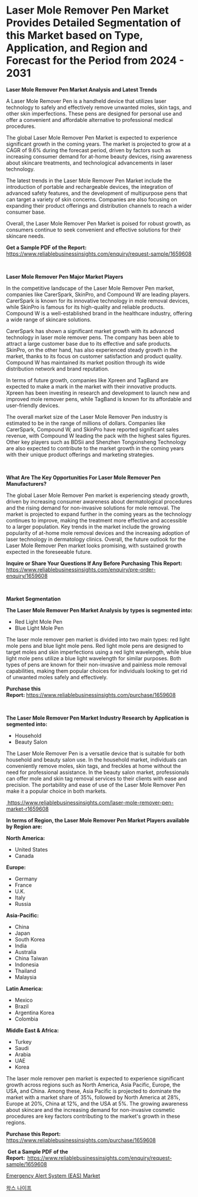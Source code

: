 <p><h1>Laser Mole Remover Pen Market Provides Detailed Segmentation of this Market based on Type, Application, and Region and Forecast for the Period from 2024 - 2031</h1></p><p><strong>Laser Mole Remover Pen Market Analysis and Latest Trends</strong></p>
<p><p>A Laser Mole Remover Pen is a handheld device that utilizes laser technology to safely and effectively remove unwanted moles, skin tags, and other skin imperfections. These pens are designed for personal use and offer a convenient and affordable alternative to professional medical procedures.</p><p>The global Laser Mole Remover Pen Market is expected to experience significant growth in the coming years. The market is projected to grow at a CAGR of 9.6% during the forecast period, driven by factors such as increasing consumer demand for at-home beauty devices, rising awareness about skincare treatments, and technological advancements in laser technology.</p><p>The latest trends in the Laser Mole Remover Pen Market include the introduction of portable and rechargeable devices, the integration of advanced safety features, and the development of multipurpose pens that can target a variety of skin concerns. Companies are also focusing on expanding their product offerings and distribution channels to reach a wider consumer base.</p><p>Overall, the Laser Mole Remover Pen Market is poised for robust growth, as consumers continue to seek convenient and effective solutions for their skincare needs.</p></p>
<p><strong>Get a Sample PDF of the Report:&nbsp;</strong> <a href="https://www.reliablebusinessinsights.com/enquiry/request-sample/1659608">https://www.reliablebusinessinsights.com/enquiry/request-sample/1659608</a></p>
<p>&nbsp;</p>
<p><strong>Laser Mole Remover Pen Major Market Players</strong></p>
<p><p>In the competitive landscape of the Laser Mole Remover Pen market, companies like CarerSpark, SkinPro, and Compound W are leading players. CarerSpark is known for its innovative technology in mole removal devices, while SkinPro is famous for its high-quality and reliable products. Compound W is a well-established brand in the healthcare industry, offering a wide range of skincare solutions.</p><p>CarerSpark has shown a significant market growth with its advanced technology in laser mole remover pens. The company has been able to attract a large customer base due to its effective and safe products. SkinPro, on the other hand, has also experienced steady growth in the market, thanks to its focus on customer satisfaction and product quality. Compound W has maintained its market position through its wide distribution network and brand reputation.</p><p>In terms of future growth, companies like Xpreen and TagBand are expected to make a mark in the market with their innovative products. Xpreen has been investing in research and development to launch new and improved mole remover pens, while TagBand is known for its affordable and user-friendly devices.</p><p>The overall market size of the Laser Mole Remover Pen industry is estimated to be in the range of millions of dollars. Companies like CarerSpark, Compound W, and SkinPro have reported significant sales revenue, with Compound W leading the pack with the highest sales figures. Other key players such as BDSii and Shenzhen Tongxinsheng Technology are also expected to contribute to the market growth in the coming years with their unique product offerings and marketing strategies.</p></p>
<p>&nbsp;</p>
<p><strong>What Are The Key Opportunities For Laser Mole Remover Pen Manufacturers?</strong></p>
<p><p>The global Laser Mole Remover Pen market is experiencing steady growth, driven by increasing consumer awareness about dermatological procedures and the rising demand for non-invasive solutions for mole removal. The market is projected to expand further in the coming years as the technology continues to improve, making the treatment more effective and accessible to a larger population. Key trends in the market include the growing popularity of at-home mole removal devices and the increasing adoption of laser technology in dermatology clinics. Overall, the future outlook for the Laser Mole Remover Pen market looks promising, with sustained growth expected in the foreseeable future.</p></p>
<p><strong>Inquire or Share Your Questions If Any Before Purchasing This Report:</strong> <a href="https://www.reliablebusinessinsights.com/enquiry/pre-order-enquiry/1659608">https://www.reliablebusinessinsights.com/enquiry/pre-order-enquiry/1659608</a></p>
<p>&nbsp;</p>
<p><strong>Market Segmentation</strong></p>
<p><strong>The Laser Mole Remover Pen Market Analysis by types is segmented into:</strong></p>
<p><ul><li>Red Light Mole Pen</li><li>Blue Light Mole Pen</li></ul></p>
<p><p>The laser mole remover pen market is divided into two main types: red light mole pens and blue light mole pens. Red light mole pens are designed to target moles and skin imperfections using a red light wavelength, while blue light mole pens utilize a blue light wavelength for similar purposes. Both types of pens are known for their non-invasive and painless mole removal capabilities, making them popular choices for individuals looking to get rid of unwanted moles safely and effectively.</p></p>
<p><strong>Purchase this Report:&nbsp;</strong><a href="https://www.reliablebusinessinsights.com/purchase/1659608">https://www.reliablebusinessinsights.com/purchase/1659608</a></p>
<p>&nbsp;</p>
<p><strong>The Laser Mole Remover Pen Market Industry Research by Application is segmented into:</strong></p>
<p><ul><li>Household</li><li>Beauty Salon</li></ul></p>
<p><p>The Laser Mole Remover Pen is a versatile device that is suitable for both household and beauty salon use. In the household market, individuals can conveniently remove moles, skin tags, and freckles at home without the need for professional assistance. In the beauty salon market, professionals can offer mole and skin tag removal services to their clients with ease and precision. The portability and ease of use of the Laser Mole Remover Pen make it a popular choice in both markets.</p></p>
<p><a href="https://www.reliablebusinessinsights.com/laser-mole-remover-pen-market-r1659608">&nbsp;https://www.reliablebusinessinsights.com/laser-mole-remover-pen-market-r1659608</a></p>
<p><strong>In terms of Region, the Laser Mole Remover Pen Market Players available by Region are:</strong></p>
<p>
    <p> <strong> North America: </strong>
        <ul>
            <li>United States</li>
            <li>Canada</li>
        </ul>
        </p> 
    <p> <strong> Europe: </strong>
        <ul>
            <li>Germany</li>
            <li>France</li>
            <li>U.K.</li>
            <li>Italy</li>
            <li>Russia</li>
        </ul>
        </p> 
    <p> <strong> Asia-Pacific: </strong>
        <ul>
            <li>China</li>
            <li>Japan</li>
            <li>South Korea</li>
            <li>India</li>
            <li>Australia</li>
            <li>China Taiwan</li>
            <li>Indonesia</li>
            <li>Thailand</li>
            <li>Malaysia</li>
        </ul>
        </p> 
    <p> <strong> Latin America: </strong>
        <ul>
            <li>Mexico</li>
            <li>Brazil</li>
            <li>Argentina Korea</li>
            <li>Colombia</li>
        </ul>
        </p> 
    <p> <strong> Middle East & Africa: </strong>
        <ul>
            <li>Turkey</li>
            <li>Saudi</li>
            <li>Arabia</li>
            <li>UAE</li>
            <li>Korea</li>
        </ul>
    </p>
    </p>
<p><p>The laser mole remover pen market is expected to experience significant growth across regions such as North America, Asia Pacific, Europe, the USA, and China. Among these, Asia Pacific is projected to dominate the market with a market share of 35%, followed by North America at 28%, Europe at 20%, China at 12%, and the USA at 5%. The growing awareness about skincare and the increasing demand for non-invasive cosmetic procedures are key factors contributing to the market's growth in these regions.</p></p>
<p><strong>Purchase this Report: </strong><a href="https://www.reliablebusinessinsights.com/purchase/1659608">https://www.reliablebusinessinsights.com/purchase/1659608</a></p>
<p>&nbsp;<strong>Get a Sample PDF of the Report:&nbsp;&nbsp;</strong><a href="https://www.reliablebusinessinsights.com/enquiry/request-sample/1659608">https://www.reliablebusinessinsights.com/enquiry/request-sample/1659608</a></p>
<p><strong></strong></p>
<p><p><a href="https://view.publitas.com/reportprime-1/emergency-alert-system-eas-market-outlook-complete-industry-analysis-2024-to-2031/">Emergency Alert System (EAS) Market</a></p><p><a href="https://github.com/erwindropdead54/Market-Research-Report-List-1/blob/main/2815012147499.md">왁스 나이프</a></p></p>